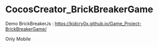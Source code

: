 # CocosCreator_BrickBreakerGame
Demo BrickBreakerJs : https://kidcry0x.github.io/Game_Project-BrickBreakerGame/ 
<div> Only Mobile </div>

